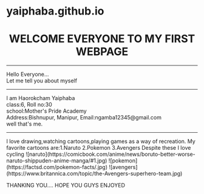 # yaiphaba.github.io
<center><h1>WELCOME EVERYONE TO MY FIRST WEBPAGE</H1></center>
<hr>
Hello Everyone...<br>
Let me tell you about myself
<hr>
I am Haorokcham Yaiphaba<br>
class:6, Roll no:30<br>
school:Mother's Pride Academy<br>
Address:Bishnupur, Manipur,     Email:ngamba12345@gmail.com<br>
well that's me.
<hr>
I love drawing,watching cartoons,playing games as a way of recreation.
My favorite cartoons are:1.Naruto 2.Pokemon 3.Avengers
Despite these I love cycling
![naruto](https://comicbook.com/anime/news/boruto-better-worse-naruto-shippuden-anime-manga/#1.jpg)
![pokemon](https://factsd.com/pokemon-facts/.jpg)
![avengers](https://www.britannica.com/topic/the-Avengers-superhero-team.jpg)

THANKING YOU....
HOPE YOU GUYS ENJOYED
